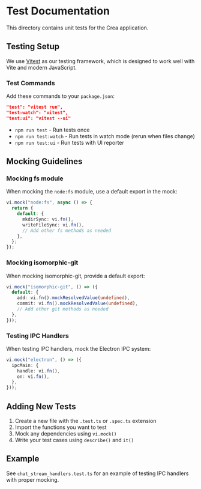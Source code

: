 # Test Documentation

This directory contains unit tests for the Crea application.

## Testing Setup

We use [Vitest](https://vitest.dev/) as our testing framework, which is designed to work well with Vite and modern JavaScript.

### Test Commands

Add these commands to your `package.json`:

```json
"test": "vitest run",
"test:watch": "vitest",
"test:ui": "vitest --ui"
```

- `npm run test` - Run tests once
- `npm run test:watch` - Run tests in watch mode (rerun when files change)
- `npm run test:ui` - Run tests with UI reporter

## Mocking Guidelines

### Mocking fs module

When mocking the `node:fs` module, use a default export in the mock:

```typescript
vi.mock("node:fs", async () => {
  return {
    default: {
      mkdirSync: vi.fn(),
      writeFileSync: vi.fn(),
      // Add other fs methods as needed
    },
  };
});
```

### Mocking isomorphic-git

When mocking isomorphic-git, provide a default export:

```typescript
vi.mock("isomorphic-git", () => ({
  default: {
    add: vi.fn().mockResolvedValue(undefined),
    commit: vi.fn().mockResolvedValue(undefined),
    // Add other git methods as needed
  },
}));
```

### Testing IPC Handlers

When testing IPC handlers, mock the Electron IPC system:

```typescript
vi.mock("electron", () => ({
  ipcMain: {
    handle: vi.fn(),
    on: vi.fn(),
  },
}));
```

## Adding New Tests

1. Create a new file with the `.test.ts` or `.spec.ts` extension
2. Import the functions you want to test
3. Mock any dependencies using `vi.mock()`
4. Write your test cases using `describe()` and `it()`

## Example

See `chat_stream_handlers.test.ts` for an example of testing IPC handlers with proper mocking.
